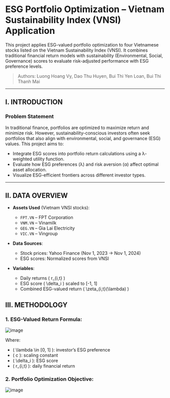 # ESG Portfolio Optimization – Vietnam Sustainability Index (VNSI) Application
This project applies ESG-valued portfolio optimization to four Vietnamese stocks listed on the Vietnam Sustainability Index (VNSI). It combines traditional financial return models with sustainability (Environmental, Social, Governance) scores to evaluate risk-adjusted performance with ESG preference levels.
>  Authors: Luong Hoang Vy, Dao Thu Huyen, Bui Thi Yen Loan, Bui Thi Thanh Mai

---
## I. INTRODUCTION

### Problem Statement

In traditional finance, portfolios are optimized to maximize return and minimize risk. However, sustainability-conscious investors often seek portfolios that also align with environmental, social, and governance (ESG) values. This project aims to:

- Integrate ESG scores into portfolio return calculations using a λ-weighted utility function.
- Evaluate how ESG preferences (λ) and risk aversion (α) affect optimal asset allocation.
- Visualize ESG-efficient frontiers across different investor types.
---

## II. DATA OVERVIEW

- **Assets Used** (Vietnam VNSI stocks):
  - `FPT.VN` – FPT Corporation  
  - `VNM.VN` – Vinamilk  
  - `GEG.VN` – Gia Lai Electricity  
  - `VIC.VN` – Vingroup

- **Data Sources**:
  - Stock prices: Yahoo Finance (Nov 1, 2023 → Nov 1, 2024)
  - ESG scores: Normalized scores from VNSI

- **Variables**:
  - Daily returns \( r_{i,t} \)
  - ESG score \( \delta_i \) scaled to [-1, 1]
  - Combined ESG-valued return \( \zeta_{i,t}(\lambda) \)

## III. METHODOLOGY

### 1. ESG-Valued Return Formula:

![image](https://github.com/user-attachments/assets/fed0ce04-caba-45f5-a38a-2e3579c2da4f)


Where:
- \( \lambda \in [0, 1] \): investor’s ESG preference  
- \( c \): scaling constant  
- \( \delta_i \): ESG score  
- \( r_{i,t} \): daily financial return


### 2. Portfolio Optimization Objective:
![image](https://github.com/user-attachments/assets/ddc4867a-eb02-4d16-b915-ed88f8ce0dce)
